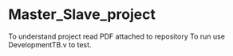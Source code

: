 # Master_Slave_project
To understand project read PDF attached to repository
To run use DevelopmentTB.v to test.
